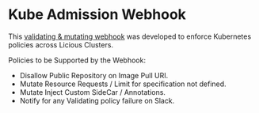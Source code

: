 
Kube Admission Webhook
===========



This [validating & mutating webhook](https://kubernetes.io/docs/reference/access-authn-authz/admission-controllers) was developed to enforce Kubernetes policies across Licious Clusters.

Policies to be Supported by the Webhook:
* Disallow Public Repository on Image Pull URI.
* Mutate Resource Requests / Limit for specification not defined.
* Mutate Inject Custom SideCar / Annotations.
* Notify for any Validating policy failure on Slack.





